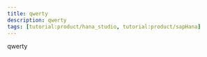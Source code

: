 ```yaml
---
title: qwerty
description: qwerty
tags: [tutorial:product/hana_studio, tutorial:product/sapHana]
---
```


qwerty

